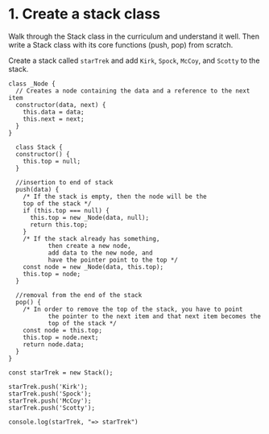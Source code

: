 # 1. Create a stack class

Walk through the Stack class in the curriculum and understand it well. Then write a Stack class with its core functions (push, pop) from scratch.

Create a stack called `starTrek` and add `Kirk`, `Spock`, `McCoy`, and `Scotty` to the stack.

````
class _Node {
  // Creates a node containing the data and a reference to the next item
  constructor(data, next) {
    this.data = data;
    this.next = next;
  }
}
  
  class Stack { 
  constructor() {
    this.top = null;
  }
  
  //insertion to end of stack
  push(data) {
    /* If the stack is empty, then the node will be the 
    top of the stack */
    if (this.top === null) {
      this.top = new _Node(data, null);
      return this.top;
    }
    /* If the stack already has something, 
           then create a new node,
           add data to the new node, and
           have the pointer point to the top */
    const node = new _Node(data, this.top);
    this.top = node;
  }
  
  //removal from the end of the stack
  pop() {
    /* In order to remove the top of the stack, you have to point
           the pointer to the next item and that next item becomes the
           top of the stack */
    const node = this.top;
    this.top = node.next;
    return node.data;
  }
}

const starTrek = new Stack();

starTrek.push('Kirk');
starTrek.push('Spock');
starTrek.push('McCoy');
starTrek.push('Scotty');

console.log(starTrek, "=> starTrek")
````
